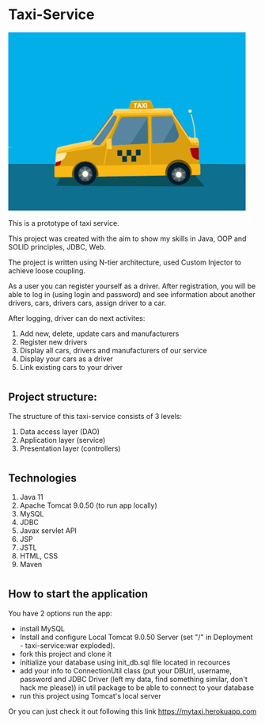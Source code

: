# <h1>Taxi-Service</h1>

![](taxi.gif)

This is a prototype of taxi service.

This project was created with the aim to show my skills in Java,
OOP and SOLID principles, JDBC, Web.

The project is written using N-tier architecture,
used Custom Injector to achieve loose coupling.

As a user you can register yourself as a driver.
After registration, you will be able to log in (using login and password) and see information 
about another drivers, cars, drivers cars, assign driver to a car. 

After logging, driver can do next activites:
1. Add new, delete, update cars and manufacturers
2. Register new drivers
3. Display all cars, drivers and manufacturers of our service
4. Display your cars as a driver
5. Link existing cars to your driver

# <h2>Project structure:</h2>
The structure of this taxi-service consists of 3 levels:
1. Data access layer (DAO)
2. Application layer (service)
3. Presentation layer (controllers)

# <h2>Technologies</h2>
1. Java 11
2. Apache Tomcat 9.0.50 (to run app locally)
3. MySQL
4. JDBC
5. Javax servlet API
6. JSP
7. JSTL
8. HTML, CSS
9. Maven

# <h2>How to start the application</h2>
You have 2 options run the app:
* install MySQL
* Install and configure Local Tomcat 9.0.50 Server
(set "/" in Deployment - taxi-service:war exploded).
* fork this project and clone it
* initialize your database using init_db.sql file located in recources
* add your info to ConnectionUtil class
(put your DBUrl, username, password and JDBC Driver 
(left my data, find something similar, don't hack me please))
in util package to be able to connect to your database
* run this project using Tomcat's local server

Or you can just check it out following this link
https://mytaxi.herokuapp.com
